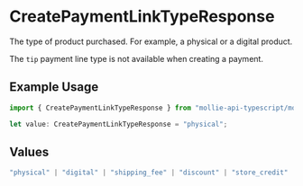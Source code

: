 # CreatePaymentLinkTypeResponse

The type of product purchased. For example, a physical or a digital product.

The `tip` payment line type is not available when creating a payment.

## Example Usage

```typescript
import { CreatePaymentLinkTypeResponse } from "mollie-api-typescript/models/operations";

let value: CreatePaymentLinkTypeResponse = "physical";
```

## Values

```typescript
"physical" | "digital" | "shipping_fee" | "discount" | "store_credit" | "gift_card" | "surcharge" | "tip"
```